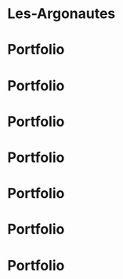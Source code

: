 # Les-Argonautes
# Portfolio
# Portfolio
# Portfolio
# Portfolio
# Portfolio
# Portfolio
# Portfolio
